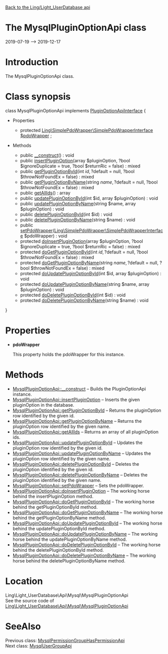 [Back to the Ling/Light_UserDatabase api](https://github.com/lingtalfi/Light_UserDatabase/blob/master/doc/api/Ling/Light_UserDatabase.md)



The MysqlPluginOptionApi class
================
2019-07-19 --> 2019-12-17






Introduction
============

The MysqlPluginOptionApi class.



Class synopsis
==============


class <span class="pl-k">MysqlPluginOptionApi</span> implements [PluginOptionApiInterface](https://github.com/lingtalfi/Light_UserDatabase/blob/master/doc/api/Ling/Light_UserDatabase/Api/PluginOptionApiInterface.md) {

- Properties
    - protected [Ling\SimplePdoWrapper\SimplePdoWrapperInterface](https://github.com/lingtalfi/SimplePdoWrapper/blob/master/doc/api/Ling/SimplePdoWrapper/SimplePdoWrapperInterface.md) [$pdoWrapper](#property-pdoWrapper) ;

- Methods
    - public [__construct](https://github.com/lingtalfi/Light_UserDatabase/blob/master/doc/api/Ling/Light_UserDatabase/Api/Mysql/MysqlPluginOptionApi/__construct.md)() : void
    - public [insertPluginOption](https://github.com/lingtalfi/Light_UserDatabase/blob/master/doc/api/Ling/Light_UserDatabase/Api/Mysql/MysqlPluginOptionApi/insertPluginOption.md)(array $pluginOption, ?bool $ignoreDuplicate = true, ?bool $returnRic = false) : mixed
    - public [getPluginOptionById](https://github.com/lingtalfi/Light_UserDatabase/blob/master/doc/api/Ling/Light_UserDatabase/Api/Mysql/MysqlPluginOptionApi/getPluginOptionById.md)(int $id, ?$default = null, ?bool $throwNotFoundEx = false) : mixed
    - public [getPluginOptionByName](https://github.com/lingtalfi/Light_UserDatabase/blob/master/doc/api/Ling/Light_UserDatabase/Api/Mysql/MysqlPluginOptionApi/getPluginOptionByName.md)(string $name, ?$default = null, ?bool $throwNotFoundEx = false) : mixed
    - public [getAllIds](https://github.com/lingtalfi/Light_UserDatabase/blob/master/doc/api/Ling/Light_UserDatabase/Api/Mysql/MysqlPluginOptionApi/getAllIds.md)() : array
    - public [updatePluginOptionById](https://github.com/lingtalfi/Light_UserDatabase/blob/master/doc/api/Ling/Light_UserDatabase/Api/Mysql/MysqlPluginOptionApi/updatePluginOptionById.md)(int $id, array $pluginOption) : void
    - public [updatePluginOptionByName](https://github.com/lingtalfi/Light_UserDatabase/blob/master/doc/api/Ling/Light_UserDatabase/Api/Mysql/MysqlPluginOptionApi/updatePluginOptionByName.md)(string $name, array $pluginOption) : void
    - public [deletePluginOptionById](https://github.com/lingtalfi/Light_UserDatabase/blob/master/doc/api/Ling/Light_UserDatabase/Api/Mysql/MysqlPluginOptionApi/deletePluginOptionById.md)(int $id) : void
    - public [deletePluginOptionByName](https://github.com/lingtalfi/Light_UserDatabase/blob/master/doc/api/Ling/Light_UserDatabase/Api/Mysql/MysqlPluginOptionApi/deletePluginOptionByName.md)(string $name) : void
    - public [setPdoWrapper](https://github.com/lingtalfi/Light_UserDatabase/blob/master/doc/api/Ling/Light_UserDatabase/Api/Mysql/MysqlPluginOptionApi/setPdoWrapper.md)([Ling\SimplePdoWrapper\SimplePdoWrapperInterface](https://github.com/lingtalfi/SimplePdoWrapper/blob/master/doc/api/Ling/SimplePdoWrapper/SimplePdoWrapperInterface.md) $pdoWrapper) : void
    - protected [doInsertPluginOption](https://github.com/lingtalfi/Light_UserDatabase/blob/master/doc/api/Ling/Light_UserDatabase/Api/Mysql/MysqlPluginOptionApi/doInsertPluginOption.md)(array $pluginOption, ?bool $ignoreDuplicate = true, ?bool $returnRic = false) : mixed
    - protected [doGetPluginOptionById](https://github.com/lingtalfi/Light_UserDatabase/blob/master/doc/api/Ling/Light_UserDatabase/Api/Mysql/MysqlPluginOptionApi/doGetPluginOptionById.md)(int $id, ?$default = null, ?bool $throwNotFoundEx = false) : mixed
    - protected [doGetPluginOptionByName](https://github.com/lingtalfi/Light_UserDatabase/blob/master/doc/api/Ling/Light_UserDatabase/Api/Mysql/MysqlPluginOptionApi/doGetPluginOptionByName.md)(string $name, ?$default = null, ?bool $throwNotFoundEx = false) : mixed
    - protected [doUpdatePluginOptionById](https://github.com/lingtalfi/Light_UserDatabase/blob/master/doc/api/Ling/Light_UserDatabase/Api/Mysql/MysqlPluginOptionApi/doUpdatePluginOptionById.md)(int $id, array $pluginOption) : void
    - protected [doUpdatePluginOptionByName](https://github.com/lingtalfi/Light_UserDatabase/blob/master/doc/api/Ling/Light_UserDatabase/Api/Mysql/MysqlPluginOptionApi/doUpdatePluginOptionByName.md)(string $name, array $pluginOption) : void
    - protected [doDeletePluginOptionById](https://github.com/lingtalfi/Light_UserDatabase/blob/master/doc/api/Ling/Light_UserDatabase/Api/Mysql/MysqlPluginOptionApi/doDeletePluginOptionById.md)(int $id) : void
    - protected [doDeletePluginOptionByName](https://github.com/lingtalfi/Light_UserDatabase/blob/master/doc/api/Ling/Light_UserDatabase/Api/Mysql/MysqlPluginOptionApi/doDeletePluginOptionByName.md)(string $name) : void

}




Properties
=============

- <span id="property-pdoWrapper"><b>pdoWrapper</b></span>

    This property holds the pdoWrapper for this instance.
    
    



Methods
==============

- [MysqlPluginOptionApi::__construct](https://github.com/lingtalfi/Light_UserDatabase/blob/master/doc/api/Ling/Light_UserDatabase/Api/Mysql/MysqlPluginOptionApi/__construct.md) &ndash; Builds the PluginOptionApi instance.
- [MysqlPluginOptionApi::insertPluginOption](https://github.com/lingtalfi/Light_UserDatabase/blob/master/doc/api/Ling/Light_UserDatabase/Api/Mysql/MysqlPluginOptionApi/insertPluginOption.md) &ndash; Inserts the given pluginOption in the database.
- [MysqlPluginOptionApi::getPluginOptionById](https://github.com/lingtalfi/Light_UserDatabase/blob/master/doc/api/Ling/Light_UserDatabase/Api/Mysql/MysqlPluginOptionApi/getPluginOptionById.md) &ndash; Returns the pluginOption row identified by the given id.
- [MysqlPluginOptionApi::getPluginOptionByName](https://github.com/lingtalfi/Light_UserDatabase/blob/master/doc/api/Ling/Light_UserDatabase/Api/Mysql/MysqlPluginOptionApi/getPluginOptionByName.md) &ndash; Returns the pluginOption row identified by the given name.
- [MysqlPluginOptionApi::getAllIds](https://github.com/lingtalfi/Light_UserDatabase/blob/master/doc/api/Ling/Light_UserDatabase/Api/Mysql/MysqlPluginOptionApi/getAllIds.md) &ndash; Returns an array of all pluginOption ids.
- [MysqlPluginOptionApi::updatePluginOptionById](https://github.com/lingtalfi/Light_UserDatabase/blob/master/doc/api/Ling/Light_UserDatabase/Api/Mysql/MysqlPluginOptionApi/updatePluginOptionById.md) &ndash; Updates the pluginOption row identified by the given id.
- [MysqlPluginOptionApi::updatePluginOptionByName](https://github.com/lingtalfi/Light_UserDatabase/blob/master/doc/api/Ling/Light_UserDatabase/Api/Mysql/MysqlPluginOptionApi/updatePluginOptionByName.md) &ndash; Updates the pluginOption row identified by the given name.
- [MysqlPluginOptionApi::deletePluginOptionById](https://github.com/lingtalfi/Light_UserDatabase/blob/master/doc/api/Ling/Light_UserDatabase/Api/Mysql/MysqlPluginOptionApi/deletePluginOptionById.md) &ndash; Deletes the pluginOption identified by the given id.
- [MysqlPluginOptionApi::deletePluginOptionByName](https://github.com/lingtalfi/Light_UserDatabase/blob/master/doc/api/Ling/Light_UserDatabase/Api/Mysql/MysqlPluginOptionApi/deletePluginOptionByName.md) &ndash; Deletes the pluginOption identified by the given name.
- [MysqlPluginOptionApi::setPdoWrapper](https://github.com/lingtalfi/Light_UserDatabase/blob/master/doc/api/Ling/Light_UserDatabase/Api/Mysql/MysqlPluginOptionApi/setPdoWrapper.md) &ndash; Sets the pdoWrapper.
- [MysqlPluginOptionApi::doInsertPluginOption](https://github.com/lingtalfi/Light_UserDatabase/blob/master/doc/api/Ling/Light_UserDatabase/Api/Mysql/MysqlPluginOptionApi/doInsertPluginOption.md) &ndash; The working horse behind the insertPluginOption method.
- [MysqlPluginOptionApi::doGetPluginOptionById](https://github.com/lingtalfi/Light_UserDatabase/blob/master/doc/api/Ling/Light_UserDatabase/Api/Mysql/MysqlPluginOptionApi/doGetPluginOptionById.md) &ndash; The working horse behind the getPluginOptionById method.
- [MysqlPluginOptionApi::doGetPluginOptionByName](https://github.com/lingtalfi/Light_UserDatabase/blob/master/doc/api/Ling/Light_UserDatabase/Api/Mysql/MysqlPluginOptionApi/doGetPluginOptionByName.md) &ndash; The working horse behind the getPluginOptionByName method.
- [MysqlPluginOptionApi::doUpdatePluginOptionById](https://github.com/lingtalfi/Light_UserDatabase/blob/master/doc/api/Ling/Light_UserDatabase/Api/Mysql/MysqlPluginOptionApi/doUpdatePluginOptionById.md) &ndash; The working horse behind the updatePluginOptionById method.
- [MysqlPluginOptionApi::doUpdatePluginOptionByName](https://github.com/lingtalfi/Light_UserDatabase/blob/master/doc/api/Ling/Light_UserDatabase/Api/Mysql/MysqlPluginOptionApi/doUpdatePluginOptionByName.md) &ndash; The working horse behind the updatePluginOptionByName method.
- [MysqlPluginOptionApi::doDeletePluginOptionById](https://github.com/lingtalfi/Light_UserDatabase/blob/master/doc/api/Ling/Light_UserDatabase/Api/Mysql/MysqlPluginOptionApi/doDeletePluginOptionById.md) &ndash; The working horse behind the deletePluginOptionById method.
- [MysqlPluginOptionApi::doDeletePluginOptionByName](https://github.com/lingtalfi/Light_UserDatabase/blob/master/doc/api/Ling/Light_UserDatabase/Api/Mysql/MysqlPluginOptionApi/doDeletePluginOptionByName.md) &ndash; The working horse behind the deletePluginOptionByName method.





Location
=============
Ling\Light_UserDatabase\Api\Mysql\MysqlPluginOptionApi<br>
See the source code of [Ling\Light_UserDatabase\Api\Mysql\MysqlPluginOptionApi](https://github.com/lingtalfi/Light_UserDatabase/blob/master/Api/Mysql/MysqlPluginOptionApi.php)



SeeAlso
==============
Previous class: [MysqlPermissionGroupHasPermissionApi](https://github.com/lingtalfi/Light_UserDatabase/blob/master/doc/api/Ling/Light_UserDatabase/Api/Mysql/MysqlPermissionGroupHasPermissionApi.md)<br>Next class: [MysqlUserGroupApi](https://github.com/lingtalfi/Light_UserDatabase/blob/master/doc/api/Ling/Light_UserDatabase/Api/Mysql/MysqlUserGroupApi.md)<br>
